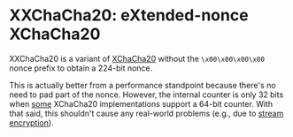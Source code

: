 # XXChaCha20: eXtended-nonce XChaCha20
XXChaCha20 is a variant of [XChaCha20](https://datatracker.ietf.org/doc/html/draft-irtf-cfrg-xchacha) without the `\x00\x00\x00\x00` nonce prefix to obtain a 224-bit nonce.

This is actually better from a performance standpoint because there's no need to pad part of the nonce. However, the internal counter is only 32 bits when [some](https://doc.libsodium.org/advanced/stream_ciphers/xchacha20) XChaCha20 implementations support a 64-bit counter. With that said, this shouldn't cause any real-world problems (e.g., due to [stream encryption](https://eprint.iacr.org/2015/189)).
